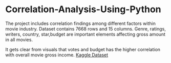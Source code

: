 # Correlation-Analysis-Using-Python

The project includes correlation findings among different factors within movie industry. Dataset contains 7668 rows and 15 columns. Genre, ratings, writers, country, star,budget are important elements affecting gross amount in all movies.

It gets clear from visuals that votes and budget has the higher correlation with overall movie gross income.
[Kaggle Dataset
](https://www.kaggle.com/datasets/danielgrijalvas/movies)
